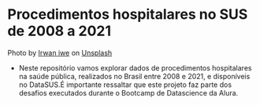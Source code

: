 # Procedimentos hospitalares no SUS de 2008 a 2021
Photo by <a href="https://unsplash.com/@haloirwan?utm_source=unsplash&utm_medium=referral&utm_content=creditCopyText">Irwan iwe</a> on <a href="https://unsplash.com/collections/1079213/medical-%2F-hospital?utm_source=unsplash&utm_medium=referral&utm_content=creditCopyText">Unsplash</a>
  
* Neste repositório vamos explorar dados de procedimentos hospitalares na saúde pública, realizados no Brasil entre 2008 e 2021, e disponíveis no DataSUS.É importante ressaltar que este projeto faz parte dos desafios executados durante o Bootcamp de Datascience da Alura.

  
